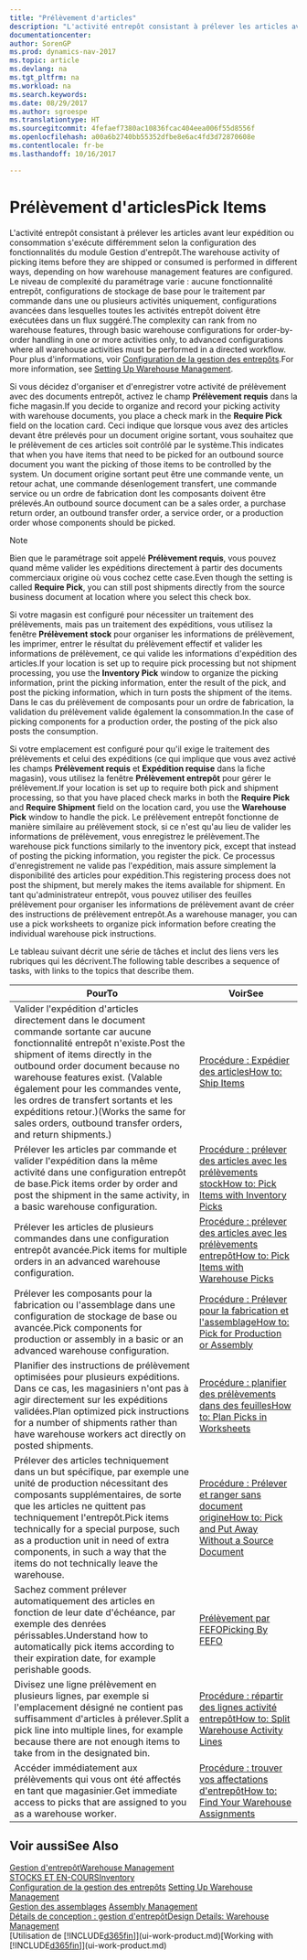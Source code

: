 ```yaml
---
title: "Prélèvement d'articles"
description: "L'activité entrepôt consistant à prélever les articles avant leur expédition ou consommation s'exécute différemment selon la configuration des fonctionnalités du module Gestion d'entrepôt. Le niveau de complexité du [paramétrage](../configure-warehouse-processes.md) varie : aucune fonctionnalité entrepôt, configurations de stockage de base pour le traitement par commande dans une ou plusieurs activités uniquement, configurations avancées dans lesquelles toutes les activités entrepôt doivent être exécutées dans un flux suggéré."
documentationcenter: 
author: SorenGP
ms.prod: dynamics-nav-2017
ms.topic: article
ms.devlang: na
ms.tgt_pltfrm: na
ms.workload: na
ms.search.keywords: 
ms.date: 08/29/2017
ms.author: sgroespe
ms.translationtype: HT
ms.sourcegitcommit: 4fefaef7380ac10836fcac404eea006f55d8556f
ms.openlocfilehash: a00a6b2740bb55352dfbe8e6ac4fd3d72870608e
ms.contentlocale: fr-be
ms.lasthandoff: 10/16/2017

---
```

# <a name="pick-items"></a><span data-ttu-id="3ecc6-104">Prélèvement d'articles</span><span class="sxs-lookup"><span data-stu-id="3ecc6-104">Pick Items</span></span>
<span data-ttu-id="3ecc6-105">L'activité entrepôt consistant à prélever les articles avant leur expédition ou consommation s'exécute différemment selon la configuration des fonctionnalités du module Gestion d'entrepôt.</span><span class="sxs-lookup"><span data-stu-id="3ecc6-105">The warehouse activity of picking items before they are shipped or consumed is performed in different ways, depending on how warehouse management features are configured.</span></span> <span data-ttu-id="3ecc6-106">Le niveau de complexité du paramétrage varie : aucune fonctionnalité entrepôt, configurations de stockage de base pour le traitement par commande dans une ou plusieurs activités uniquement, configurations avancées dans lesquelles toutes les activités entrepôt doivent être exécutées dans un flux suggéré.</span><span class="sxs-lookup"><span data-stu-id="3ecc6-106">The complexity can rank from no warehouse features, through basic warehouse configurations for order-by-order handling in one or more activities only, to advanced configurations where all warehouse activities must be performed in a directed workflow.</span></span> <span data-ttu-id="3ecc6-107">Pour plus d'informations, voir [Configuration de la gestion des entrepôts](warehouse-setup-warehouse.md).</span><span class="sxs-lookup"><span data-stu-id="3ecc6-107">For more information, see [Setting Up Warehouse Management](warehouse-setup-warehouse.md).</span></span>

<span data-ttu-id="3ecc6-108">Si vous décidez d'organiser et d'enregistrer votre activité de prélèvement avec des documents entrepôt, activez le champ **Prélèvement requis** dans la fiche magasin.</span><span class="sxs-lookup"><span data-stu-id="3ecc6-108">If you decide to organize and record your picking activity with warehouse documents, you place a check mark in the **Require Pick** field on the location card.</span></span> <span data-ttu-id="3ecc6-109">Ceci indique que lorsque vous avez des articles devant être prélevés pour un document origine sortant, vous souhaitez que le prélèvement de ces articles soit contrôlé par le système.</span><span class="sxs-lookup"><span data-stu-id="3ecc6-109">This indicates that when you have items that need to be picked for an outbound source document you want the picking of those items to be controlled by the system.</span></span> <span data-ttu-id="3ecc6-110">Un document origine sortant peut être une commande vente, un retour achat, une commande désenlogement transfert, une commande service ou un ordre de fabrication dont les composants doivent être prélevés.</span><span class="sxs-lookup"><span data-stu-id="3ecc6-110">An outbound source document can be a sales order, a purchase return order, an outbound transfer order, a service order, or a production order whose components should be picked.</span></span>

> [!NOTE]
> <span data-ttu-id="3ecc6-111">Bien que le paramétrage soit appelé **Prélèvement requis**, vous pouvez quand même valider les expéditions directement à partir des documents commerciaux origine où vous cochez cette case.</span><span class="sxs-lookup"><span data-stu-id="3ecc6-111">Even though the setting is called **Require Pick**, you can still post shipments directly from the source business document at location where you select this check box.</span></span>

<span data-ttu-id="3ecc6-112">Si votre magasin est configuré pour nécessiter un traitement des prélèvements, mais pas un traitement des expéditions, vous utilisez la fenêtre **Prélèvement stock** pour organiser les informations de prélèvement, les imprimer, entrer le résultat du prélèvement effectif et valider les informations de prélèvement, ce qui valide les informations d'expédition des articles.</span><span class="sxs-lookup"><span data-stu-id="3ecc6-112">If your location is set up to require pick processing but not shipment processing, you use the **Inventory Pick** window to organize the picking information, print the picking information, enter the result of the pick, and post the picking information, which in turn posts the shipment of the items.</span></span> <span data-ttu-id="3ecc6-113">Dans le cas du prélèvement de composants pour un ordre de fabrication, la validation du prélèvement valide également la consommation.</span><span class="sxs-lookup"><span data-stu-id="3ecc6-113">In the case of picking components for a production order, the posting of the pick also posts the consumption.</span></span>

<span data-ttu-id="3ecc6-114">Si votre emplacement est configuré pour qu'il exige le traitement des prélèvements et celui des expéditions (ce qui implique que vous avez activé les champs **Prélèvement requis** et **Expédition requise** dans la fiche magasin), vous utilisez la fenêtre **Prélèvement entrepôt** pour gérer le prélèvement.</span><span class="sxs-lookup"><span data-stu-id="3ecc6-114">If your location is set up to require both pick and shipment processing, so that you have placed check marks in both the **Require Pick** and **Require Shipment** field on the location card, you use the **Warehouse Pick** window to handle the pick.</span></span> <span data-ttu-id="3ecc6-115">Le prélèvement entrepôt fonctionne de manière similaire au prélèvement stock, si ce n'est qu'au lieu de valider les informations de prélèvement, vous enregistrez le prélèvement.</span><span class="sxs-lookup"><span data-stu-id="3ecc6-115">The warehouse pick functions similarly to the inventory pick, except that instead of posting the picking information, you register the pick.</span></span> <span data-ttu-id="3ecc6-116">Ce processus d'enregistrement ne valide pas l'expédition, mais assure simplement la disponibilité des articles pour expédition.</span><span class="sxs-lookup"><span data-stu-id="3ecc6-116">This registering process does not post the shipment, but merely makes the items available for shipment.</span></span> <span data-ttu-id="3ecc6-117">En tant qu'administrateur entrepôt, vous pouvez utiliser des feuilles prélèvement pour organiser les informations de prélèvement avant de créer des instructions de prélèvement entrepôt.</span><span class="sxs-lookup"><span data-stu-id="3ecc6-117">As a warehouse manager, you can use a pick worksheets to organize pick information before creating the individual warehouse pick instructions.</span></span>

<span data-ttu-id="3ecc6-118">Le tableau suivant décrit une série de tâches et inclut des liens vers les rubriques qui les décrivent.</span><span class="sxs-lookup"><span data-stu-id="3ecc6-118">The following table describes a sequence of tasks, with links to the topics that describe them.</span></span>   

|<span data-ttu-id="3ecc6-119">**Pour**</span><span class="sxs-lookup"><span data-stu-id="3ecc6-119">**To**</span></span>|<span data-ttu-id="3ecc6-120">**Voir**</span><span class="sxs-lookup"><span data-stu-id="3ecc6-120">**See**</span></span>|
|------------|-------------|  
|<span data-ttu-id="3ecc6-121">Valider l'expédition d'articles directement dans le document commande sortante car aucune fonctionnalité entrepôt n'existe.</span><span class="sxs-lookup"><span data-stu-id="3ecc6-121">Post the shipment of items directly in the outbound order document because no warehouse features exist.</span></span> <span data-ttu-id="3ecc6-122">(Valable également pour les commandes vente, les ordres de transfert sortants et les expéditions retour.)</span><span class="sxs-lookup"><span data-stu-id="3ecc6-122">(Works the same for sales orders, outbound transfer orders, and return shipments.)</span></span>|[<span data-ttu-id="3ecc6-123">Procédure : Expédier des articles</span><span class="sxs-lookup"><span data-stu-id="3ecc6-123">How to: Ship Items</span></span>](warehouse-how-ship-items.md)|  
|<span data-ttu-id="3ecc6-124">Prélever les articles par commande et valider l'expédition dans la même activité dans une configuration entrepôt de base.</span><span class="sxs-lookup"><span data-stu-id="3ecc6-124">Pick items order by order and post the shipment in the same activity, in a basic warehouse configuration.</span></span>|[<span data-ttu-id="3ecc6-125">Procédure : prélever des articles avec les prélèvements stock</span><span class="sxs-lookup"><span data-stu-id="3ecc6-125">How to: Pick Items with Inventory Picks</span></span>](warehouse-how-to-pick-items-with-inventory-picks.md)|
|<span data-ttu-id="3ecc6-126">Prélever les articles de plusieurs commandes dans une configuration entrepôt avancée.</span><span class="sxs-lookup"><span data-stu-id="3ecc6-126">Pick items for multiple orders in an advanced warehouse configuration.</span></span>|[<span data-ttu-id="3ecc6-127">Procédure : prélever des articles avec les prélèvements entrepôt</span><span class="sxs-lookup"><span data-stu-id="3ecc6-127">How to: Pick Items with Warehouse Picks</span></span>](warehouse-how-to-pick-items-for-warehouse-shipment.md)|  
|<span data-ttu-id="3ecc6-128">Prélever les composants pour la fabrication ou l'assemblage dans une configuration de stockage de base ou avancée.</span><span class="sxs-lookup"><span data-stu-id="3ecc6-128">Pick components for production or assembly in a basic or an advanced warehouse configuration.</span></span>|[<span data-ttu-id="3ecc6-129">Procédure : Prélever pour la fabrication et l'assemblage</span><span class="sxs-lookup"><span data-stu-id="3ecc6-129">How to: Pick for Production or Assembly</span></span>](warehouse-how-to-pick-for-production.md)|  
|<span data-ttu-id="3ecc6-130">Planifier des instructions de prélèvement optimisées pour plusieurs expéditions. Dans ce cas, les magasiniers n'ont pas à agir directement sur les expéditions validées.</span><span class="sxs-lookup"><span data-stu-id="3ecc6-130">Plan optimized pick instructions for a number of shipments rather than have warehouse workers act directly on posted shipments.</span></span>|[<span data-ttu-id="3ecc6-131">Procédure : planifier des prélèvements dans des feuilles</span><span class="sxs-lookup"><span data-stu-id="3ecc6-131">How to: Plan Picks in Worksheets</span></span>](warehouse-how-to-plan-picks-in-worksheets.md)|  
|<span data-ttu-id="3ecc6-132">Prélever des articles techniquement dans un but spécifique, par exemple une unité de production nécessitant des composants supplémentaires, de sorte que les articles ne quittent pas techniquement l'entrepôt.</span><span class="sxs-lookup"><span data-stu-id="3ecc6-132">Pick items technically for a special purpose, such as a production unit in need of extra components, in such a way that the items do not technically leave the warehouse.</span></span>|[<span data-ttu-id="3ecc6-133">Procédure : Prélever et ranger sans document origine</span><span class="sxs-lookup"><span data-stu-id="3ecc6-133">How to: Pick and Put Away Without a Source Document</span></span>](warehouse-how-to-create-put-aways-from-internal-put-aways.md)|
|<span data-ttu-id="3ecc6-134">Sachez comment prélever automatiquement des articles en fonction de leur date d'échéance, par exemple des denrées périssables.</span><span class="sxs-lookup"><span data-stu-id="3ecc6-134">Understand how to automatically pick items according to their expiration date, for example perishable goods.</span></span>|[<span data-ttu-id="3ecc6-135">Prélèvement par FEFO</span><span class="sxs-lookup"><span data-stu-id="3ecc6-135">Picking By FEFO</span></span>](warehouse-picking-by-fefo.md)|
|<span data-ttu-id="3ecc6-136">Divisez une ligne prélèvement en plusieurs lignes, par exemple si l'emplacement désigné ne contient pas suffisamment d'articles à prélever.</span><span class="sxs-lookup"><span data-stu-id="3ecc6-136">Split a pick line into multiple lines, for example because there are not enough items to take from in the designated bin.</span></span>|[<span data-ttu-id="3ecc6-137">Procédure : répartir des lignes activité entrepôt</span><span class="sxs-lookup"><span data-stu-id="3ecc6-137">How to: Split Warehouse Activity Lines</span></span>](warehouse-how-to-split-warehouse-activity-lines.md)|
|<span data-ttu-id="3ecc6-138">Accéder immédiatement aux prélèvements qui vous ont été affectés en tant que magasinier.</span><span class="sxs-lookup"><span data-stu-id="3ecc6-138">Get immediate access to picks that are assigned to you as a warehouse worker.</span></span>|[<span data-ttu-id="3ecc6-139">Procédure : trouver vos affectations d'entrepôt</span><span class="sxs-lookup"><span data-stu-id="3ecc6-139">How to: Find Your Warehouse Assignments</span></span>](warehouse-how-to-find-your-warehouse-assignments.md)|  

## <a name="see-also"></a><span data-ttu-id="3ecc6-140">Voir aussi</span><span class="sxs-lookup"><span data-stu-id="3ecc6-140">See Also</span></span>  
[<span data-ttu-id="3ecc6-141">Gestion d'entrepôt</span><span class="sxs-lookup"><span data-stu-id="3ecc6-141">Warehouse Management</span></span>](warehouse-manage-warehouse.md)  
[<span data-ttu-id="3ecc6-142">STOCKS ET EN-COURS</span><span class="sxs-lookup"><span data-stu-id="3ecc6-142">Inventory</span></span>](inventory-manage-inventory.md)  
<span data-ttu-id="3ecc6-143">[Configuration de la gestion des entrepôts](warehouse-setup-warehouse.md)   </span><span class="sxs-lookup"><span data-stu-id="3ecc6-143">[Setting Up Warehouse Management](warehouse-setup-warehouse.md)   </span></span>  
<span data-ttu-id="3ecc6-144">[Gestion des assemblages](assembly-assemble-items.md)  </span><span class="sxs-lookup"><span data-stu-id="3ecc6-144">[Assembly Management](assembly-assemble-items.md)  </span></span>  
[<span data-ttu-id="3ecc6-145">Détails de conception : gestion d'entrepôt</span><span class="sxs-lookup"><span data-stu-id="3ecc6-145">Design Details: Warehouse Management</span></span>](design-details-warehouse-management.md)  
<span data-ttu-id="3ecc6-146">[Utilisation de [!INCLUDE[d365fin](includes/d365fin_md.md)]](ui-work-product.md)</span><span class="sxs-lookup"><span data-stu-id="3ecc6-146">[Working with [!INCLUDE[d365fin](includes/d365fin_md.md)]](ui-work-product.md)</span></span>

